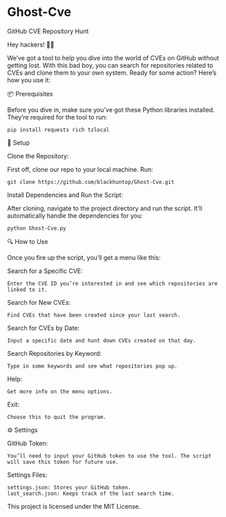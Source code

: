 # Ghost-Cve
GitHub CVE Repository Hunt

Hey hackers! 🕵️‍♂️

We’ve got a tool to help you dive into the world of CVEs on GitHub without getting lost. With this bad boy, you can search for repositories related to CVEs and clone them to your own system. Ready for some action? Here’s how you use it:


📦 Prerequisites

Before you dive in, make sure you’ve got these Python libraries installed. They’re required for the tool to run:

    pip install requests rich tzlocal

🚀 Setup

Clone the Repository:

First off, clone our repo to your local machine. Run:

    git clone https://github.com/blackhuntop/Ghost-Cve.git
            
Install Dependencies and Run the Script:

After cloning, navigate to the project directory and run the script. It’ll automatically handle the dependencies for you:

    python Ghost-Cve.py

🔍 How to Use

Once you fire up the script, you’ll get a menu like this:

Search for a Specific CVE:

    Enter the CVE ID you’re interested in and see which repositories are linked to it.

Search for New CVEs:
    
    Find CVEs that have been created since your last search.

 Search for CVEs by Date:
    
    Input a specific date and hunt down CVEs created on that day.

Search Repositories by Keyword:
    
    Type in some keywords and see what repositories pop up.

Help:

    Get more info on the menu options.

Exit:

    Choose this to quit the program.

⚙️ Settings

GitHub Token:

    You’ll need to input your GitHub token to use the tool. The script will save this token for future use.

Settings Files:
    
    settings.json: Stores your GitHub token.
    last_search.json: Keeps track of the last search time.

This project is licensed under the MIT License.
